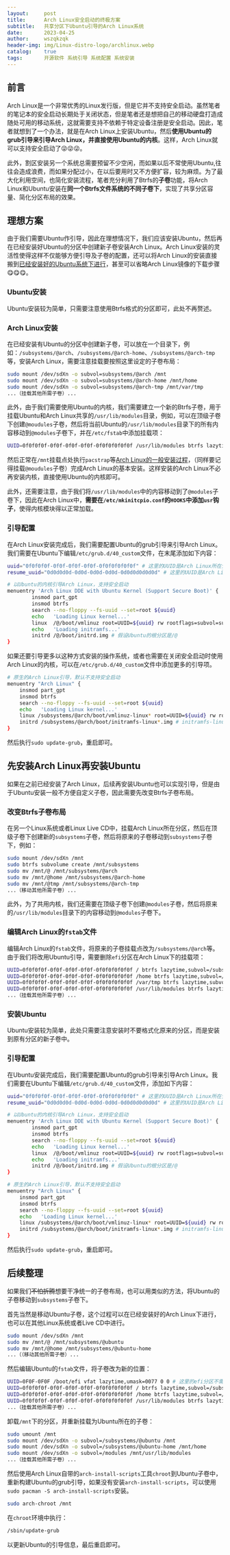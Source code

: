 ```yaml
---
layout:     post
title:      Arch Linux安全启动的终极方案
subtitle:   共享分区下Ubuntu引导的Arch Linux系统
date:       2023-04-25
author:     wszqkzqk
header-img: img/Linux-distro-logo/archlinux.webp
catalog:    true
tags:       开源软件 系统引导 系统配置 系统安装
---
```


## 前言

Arch Linux是一个非常优秀的Linux发行版，但是它并不支持安全启动。虽然笔者的笔记本的安全启动长期处于关闭状态，但是笔者还是想把自己的移动硬盘打造成随处可用的移动系统，这就需要支持不依赖于特定设备注册是安全启动。因此，笔者就想到了一个办法，就是在Arch Linux上安装Ubuntu，然后**使用Ubuntu的grub引导来引导Arch Linux，并直接使用Ubuntu的内核**。这样，Arch Linux就可以支持安全启动了😜😜😜。

此外，割区安装另一个系统总需要预留不少空闲，而如果以后不常使用Ubuntu,往往会造成浪费，而如果分配过小，在以后要用时又不方便扩容，较为麻烦。为了最大化利用空间，也简化安装流程，笔者充分利用了Btrfs的**子卷**功能，将Arch Linux和Ubuntu安装在**同一个Btrfs文件系统的不同子卷下**，实现了共享分区容量、简化分区布局的效果。

## 理想方案

由于我们需要Ubuntu作引导，因此在理想情况下，我们应该安装Ubuntu，然后再在已经安装好Ubuntu的分区中创建新子卷安装Arch Linux。Arch Linux安装的灵活性使得这样不仅能够方便引导及子卷的配置，还可以将Arch Linux的安装直接搬到[已经安装好的Ubuntu系统下进行](https://wiki.archlinuxcn.org/wiki/%E4%BB%8E%E7%8E%B0%E6%9C%89_Linux_%E5%8F%91%E8%A1%8C%E7%89%88%E5%AE%89%E8%A3%85_Arch_Linux)，甚至可以省略Arch Linux镜像的下载步骤😋😋😋。

### Ubuntu安装

Ubuntu安装较为简单，只需要注意使用Btrfs格式的分区即可，此处不再赘述。

### Arch Linux安装

在已经安装有Ubuntu的分区中创建新子卷，可以放在一个目录下，例如：`/subsystems/@arch`、`/subsystems/@arch-home`、`/subsystems/@arch-tmp`等，安装Arch Linux，需要注意挂载要按照这里设定的子卷布局：

```bash
sudo mount /dev/sdXn -o subvol=subsystems/@arch /mnt
sudo mount /dev/sdXn -o subvol=subsystems/@arch-home /mnt/home
sudo mount /dev/sdXn -o subvol=subsystems/@arch-tmp /mnt/var/tmp
...（挂载其他所需子卷）...
```

此外，由于我们需要使用Ubuntu的内核，我们需要建立一个新的Btrfs子卷，用于挂载Ubuntu和Arch Linux共享的`/usr/lib/modules`目录，例如，可以在顶级子卷下创建`@moudules`子卷，然后将当前Ubuntu的`/usr/lib/modules`目录下的所有内容移动到`@modules`子卷下，并在`/etc/fstab`中添加挂载项：

```bash
UUID=0f0f0f0f-0f0f-0f0f-0f0f-0f0f0f0f0f0f /usr/lib/modules btrfs lazytime,subvol=/@modules 0 0
```

然后正常在`/mnt`挂载点处执行`pacstrap`等[Arch Linux的一般安装过程](https://wiki.archlinuxcn.org/wiki/%E5%AE%89%E8%A3%85%E6%8C%87%E5%8D%97)，（同样要记得挂载`@moudules`子卷）完成Arch Linux的基本安装。这样安装的Arch Linux不必再安装内核，直接使用Ubuntu的内核即可。

此外，还需要注意，由于我们将`/usr/lib/modules`中的内容移动到了`@modules`子卷下，因此在Arch Linux中，**需要在`/etc/mkinitcpio.conf`的`HOOKS`中添加`usr`钩子**，使得内核模块得以正常加载。

### 引导配置

在Arch Linux安装完成后，我们需要配置Ubuntu的grub引导来引导Arch Linux。我们需要在Ubuntu下编辑`/etc/grub.d/40_custom`文件，在末尾添加如下内容：

```bash
uuid="0f0f0f0f-0f0f-0f0f-0f0f-0f0f0f0f0f0f" # 这里的UUID是Arch Linux所在分区的UUID
resume_uuid="0d0d0d0d-0d0d-0d0d-0d0d-0d0d0d0d0d0d" # 这里的UUID是Arch Linux的swap分区的UUID

# 以Ubuntu的内核引导Arch Linux，支持安全启动
menuentry 'Arch Linux DDE with Ubuntu Kernel (Support Secure Boot)' {
        insmod part_gpt
        insmod btrfs
        search --no-floppy --fs-uuid --set=root ${uuid}
        echo   'Loading Linux kernel...'
        linux  /@/boot/vmlinuz root=UUID=${uuid} rw rootflags=subvol=subsystems/@arch loglevel=3 resume=UUID=${resume_uuid} # 假设Ubuntu的根分区是/@
        echo   'Loading initramfs...'
        initrd /@/boot/initrd.img # 假设Ubuntu的根分区是/@
}
```

如果还要引导更多以这种方式安装的操作系统，或者也需要在关闭安全启动时使用Arch Linux的内核，可以在`/etc/grub.d/40_custom`文件中添加更多的引导项。

```bash
# 原生的Arch Linux引导，默认不支持安全启动
menuentry "Arch Linux" {
    insmod part_gpt
    insmod btrfs
    search --no-floppy --fs-uuid --set=root ${uuid}
    echo   'Loading Linux kernel...'
    linux /subsystems/@arch/boot/vmlinuz-linux* root=UUID=${uuid} rw rootflags=subvol=subsystems/@arch loglevel=3  resume=UUID=${resume_uuid} # vmlinuz-linux*可以替换为实际内核文件名，这里用通配符`*`匹配
    initrd /subsystems/@arch/boot/initramfs-linux*.img # initramfs-linux*.img可以替换为实际initramfs镜像文件名，这里用通配符`*`匹配
}
```

然后执行`sudo update-grub`，重启即可。

## 先安装Arch Linux再安装Ubuntu

如果在之前已经安装了Arch Linux，后续再安装Ubuntu也可以实现引导，但是由于Ubuntu安装一般不方便自定义子卷，因此需要先改变Btrfs子卷布局。

### 改变Btrfs子卷布局

在另一个Linux系统或者Linux Live CD中，挂载Arch Linux所在分区，然后在顶级子卷下创建新的`subsystems`子卷，然后将原来的子卷移动到`subsystems`子卷下，例如：

```bash
sudo mount /dev/sdXn /mnt
sudo btrfs subvolume create /mnt/subsystems
sudo mv /mnt/@ /mnt/subsystems/@arch
sudo mv /mnt/@home /mnt/subsystems/@arch-home
sudo mv /mnt/@tmp /mnt/subsystems/@arch-tmp
...（移动其他所需子卷）...
```

此外，为了共用内核，我们还需要在顶级子卷下创建`@modules`子卷，然后将原来的`/usr/lib/modules`目录下的内容移动到`@modules`子卷下。

### 编辑Arch Linux的`fstab`文件

编辑Arch Linux的`fstab`文件，将原来的子卷挂载点改为`/subsystems/@arch`等。由于我们将改用Ubuntu引导，需要删除`efi`分区在Arch Linux下的挂载项：

```bash
UUID=0f0f0f0f-0f0f-0f0f-0f0f-0f0f0f0f0f0f / btrfs lazytime,subvol=/subsystems/@arch 0 0
UUID=0f0f0f0f-0f0f-0f0f-0f0f-0f0f0f0f0f0f /home btrfs lazytime,subvol=/subsystems/@arch-home 0 0
UUID=0f0f0f0f-0f0f-0f0f-0f0f-0f0f0f0f0f0f /var/tmp btrfs lazytime,subvol=/subsystems/@arch-tmp 0 0
UUID=0f0f0f0f-0f0f-0f0f-0f0f-0f0f0f0f0f0f /usr/lib/modules btrfs lazytime,subvol=/@modules 0 0
...（挂载其他所需子卷）...
```

### 安装Ubuntu

Ubuntu安装较为简单，此处只需要注意安装时不要格式化原来的分区，而是安装到原有分区的新子卷中。

### 引导配置

在Ubuntu安装完成后，我们需要配置Ubuntu的grub引导来引导Arch Linux。我们需要在Ubuntu下编辑`/etc/grub.d/40_custom`文件，添加如下内容：

```bash
uuid="0f0f0f0f-0f0f-0f0f-0f0f-0f0f0f0f0f0f" # 这里的UUID是Arch Linux所在分区的UUID
resume_uuid="0d0d0d0d-0d0d-0d0d-0d0d-0d0d0d0d0d0d" # 这里的UUID是Arch Linux的swap分区的UUID

# 以Ubuntu的内核引导Arch Linux，支持安全启动
menuentry 'Arch Linux DDE with Ubuntu Kernel (Support Secure Boot)' {
        insmod part_gpt
        insmod btrfs
        search --no-floppy --fs-uuid --set=root ${uuid}
        echo   'Loading Linux kernel...'
        linux  /@/boot/vmlinuz root=UUID=${uuid} rw rootflags=subvol=subsystems/@arch loglevel=3 resume=UUID=${resume_uuid} # 假设Ubuntu的根分区是/@
        echo   'Loading initramfs...'
        initrd /@/boot/initrd.img # 假设Ubuntu的根分区是/@
}

# 原生的Arch Linux引导，默认不支持安全启动
menuentry "Arch Linux" {
    insmod part_gpt
    insmod btrfs
    search --no-floppy --fs-uuid --set=root ${uuid}
    echo   'Loading Linux kernel...'
    linux /subsystems/@arch/boot/vmlinuz-linux* root=UUID=${uuid} rw rootflags=subvol=subsystems/@arch loglevel=3  resume=UUID=${resume_uuid} # vmlinuz-linux*可以替换为实际内核文件名，这里用通配符`*`匹配
    initrd /subsystems/@arch/boot/initramfs-linux*.img # initramfs-linux*.img可以替换为实际initramfs镜像文件名，这里用通配符`*`匹配
}
```

然后执行`sudo update-grub`，重启即可。

## 后续整理

如果我们~~不怕折腾~~想要干净统一的子卷布局，也可以用类似的方法，将Ubuntu的子卷移动到`subsystems`子卷下。

首先当然是移动Ubuntu子卷，这个过程可以在已经安装好的Arch Linux下进行，也可以在其他Linux系统或者Live CD中进行。

```bash
sudo mount /dev/sdXn /mnt
sudo mv /mnt/@ /mnt/subsystems/@ubuntu
sudo mv /mnt/@home /mnt/subsystems/@ubuntu-home
...（（移动其他所需子卷）...
```

然后编辑Ubuntu的`fstab`文件，将子卷改为新的位置：

```bash
UUID=0F0F-0F0F /boot/efi vfat lazytime,umask=0077 0 0 # 这里的efi分区不需要改变
UUID=0f0f0f0f-0f0f-0f0f-0f0f-0f0f0f0f0f0f / btrfs lazytime,subvol=/subsystems/@ubuntu 0 0
UUID=0f0f0f0f-0f0f-0f0f-0f0f-0f0f0f0f0f0f /home btrfs lazytime,subvol=/subsystems/@ubuntu-home 0 0
UUID=0f0f0f0f-0f0f-0f0f-0f0f-0f0f0f0f0f0f /usr/lib/modules btrfs lazytime,subvol=/@modules 0 0
...（挂载其他所需子卷）...
```

卸载`/mnt`下的分区，并重新挂载为Ubuntu所在的子卷：
    
```bash
sudo umount /mnt
sudo mount /dev/sdXn -o subvol=/subsystems/@ubuntu /mnt
sudo mount /dev/sdXn -o subvol=/subsystems/@ubuntu-home /mnt/home
sudo mount /dev/sdXn -o subvol=/modules /mnt/usr/lib/modules
...（挂载其他所需子卷）...
```

然后使用Arch Linux自带的`arch-install-scripts`工具`chroot`到Ubuntu子卷中，重新构建Ubuntu的grub引导，如果没有安装`arch-install-scripts`，可以使用`sudo pacman -S arch-install-scripts`安装。

```bash
sudo arch-chroot /mnt
```

在`chroot`环境中执行：

```bash
/sbin/update-grub
```

以更新Ubuntu的引导信息，最后重启即可。
